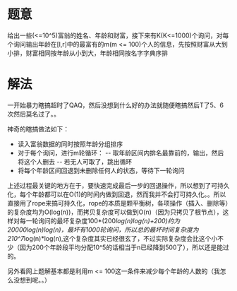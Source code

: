 # 题意
给出一些(<=10^5)富翁的姓名、年龄和财富，接下来有K(K<=1000)个询问，对每个询问输出年龄在[l,r]中的最富有的m(m <= 100)个人的信息，先按照财富从大到小排，财富相同按年龄从小到大，年龄相同按名字字典序排

# 解法
一开始暴力瞎搞超时了QAQ，然后没想到什么好的办法就随便瞎搞然后T了5、6次然后莫名过了。。

神奇的瞎搞做法如下：
- 读入富翁数据的同时按照年龄分组排序
- 对于每个询问，进行m轮循环：
-- 取年龄区间内排名最靠前的，输出，然后将这个人删去
-- 若无人可取了，跳出循环
- 将每个年龄区间回退到未删除任何人的状态，等待下一轮询问

上述过程最关键的地方在于，要快速完成最后一步的回退操作，所以想到了可持久化，每个年龄都可以在O(1)的时间内做到回退，然而我并不会打可持久化。。所以直接用了rope来搞可持久化，rope的本质是颗平衡树，各项操作（插入、删除等）的复杂度均为O(log(n))，而拷贝复杂度可以做到O(n)（因为只拷贝了根节点），这样对每一轮询问的最坏复杂度100*(200*log(n)*log(n)+200)约为20000*log(n)*log(n)，最坏有1000轮询问，所以总的最坏时间复杂度为2*10^7*log(n)*log(n),这个复杂度其实已经很玄了，不过实际复杂度会比这个小不少（因为200个年龄段平均分配10^5的话相当于n已经降到500了），所以还是能过的。

另外看网上题解基本都是利用m <= 100这一条件来减少每个年龄的人数的（我怎么没想到呢。。）